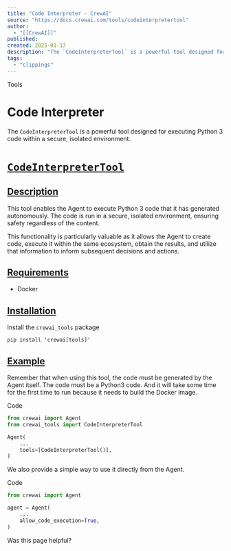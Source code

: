 ```yaml
---
title: "Code Interpreter - CrewAI"
source: "https://docs.crewai.com/tools/codeinterpretertool"
author:
  - "[[CrewAI]]"
published:
created: 2025-01-17
description: "The `CodeInterpreterTool` is a powerful tool designed for executing Python 3 code within a secure, isolated environment."
tags:
  - "clippings"
---
```


Tools

# Code Interpreter

The `CodeInterpreterTool` is a powerful tool designed for executing Python 3 code within a secure, isolated environment.

# [`CodeInterpreterTool`​](https://docs.crewai.com/tools/#codeinterpretertool)

## [Description​](https://docs.crewai.com/tools/#description)

This tool enables the Agent to execute Python 3 code that it has generated autonomously. The code is run in a secure, isolated environment, ensuring safety regardless of the content.

This functionality is particularly valuable as it allows the Agent to create code, execute it within the same ecosystem, obtain the results, and utilize that information to inform subsequent decisions and actions.

## [Requirements​](https://docs.crewai.com/tools/#requirements)

- Docker

## [Installation​](https://docs.crewai.com/tools/#installation)

Install the `crewai_tools` package

```shell
pip install 'crewai[tools]'
```

## [Example​](https://docs.crewai.com/tools/#example)

Remember that when using this tool, the code must be generated by the Agent itself. The code must be a Python3 code. And it will take some time for the first time to run because it needs to build the Docker image.

Code

```python
from crewai import Agent
from crewai_tools import CodeInterpreterTool

Agent(
    ...
    tools=[CodeInterpreterTool()],
)
```

We also provide a simple way to use it directly from the Agent.

Code

```python
from crewai import Agent

agent = Agent(
    ...
    allow_code_execution=True,
)
```

Was this page helpful?
